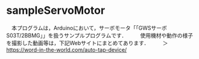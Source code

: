 # sampleServoMotor
　本プログラムは，Arduinoにおいて，サーボモータ「「GWSサーボ S03T/2BBMG」」を扱うサンプルプログラムです．
　
　使用機材や動作の様子を撮影した動画等は，下記Webサイトにまとめてあります．
　
 　＞https://word-in-the-world.com/auto-tap-device/
